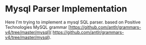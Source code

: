 # Mysql Parser Implementation

Here I'm trying to implement a mysql SQL parser.  based on Positive Technologies MySQL grammar
[https://github.com/antlr/grammars-v4/tree/master/mysql]( https://github.com/antlr/grammars-v4/tree/master/mysql).
